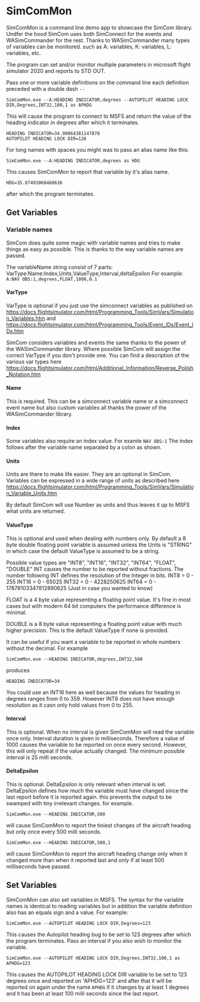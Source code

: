 # SimComMon
SimComMon is a command line demo app to showcase the SimCom library. Undfer the hood SimCom uses both SimConnect for the events and WASimCommander for the rest. Thanks to WASimCommander many types of variables can be monitored. such as A: variables, K: variables, L: variables, etc.

The program can set and/or monitor multiple parameters in microsoft flight simulator 2020 and reports to STD OUT.

Pass one or more variable definitions on the command line each definition preceded with a double dash `--`

```SimComMon.exe --A:HEADING INDICATOR,degrees --AUTOPILOT HEADING LOCK DIR,Degrees,INT32,100,1 as APHDG```

This will cause the program to connect to MSFS and return the value of the heading indicator in degrees after which it terminates.

```
HEADING INDICATOR=34.90064381147878
AUTOPILOT HEADING LOCK DIR=126
```

For long names with spaces you might was to pass an alias name like this:

```SimComMon.exe --A:HEADING INDICATOR,degrees as HDG```

This causes SimComMon to report that variable by it's alias name.

```HDG=35.87491068468636```

after which the program terminates.

## Get Variables

### Variable names
SimCom does quite some magic with variable names and tries to make things as easy as possible.
This is thanks to the way variable names are passed.

The variableName string consist of 7 parts: VarType:Name:Index,Units,ValueType,Interval,deltaEpsilon
For example: `A:NAV OBS:1,degrees,FLOAT,1000,0.1`

#### VarType
VarType is optional if you just use the simconnect variables as published on https://docs.flightsimulator.com/html/Programming_Tools/SimVars/Simulation_Variables.htm and https://docs.flightsimulator.com/html/Programming_Tools/Event_IDs/Event_IDs.htm

SimCom considers variables and events the same thanks to the power of the WASimCommander library. Where possible SimCom will assign the correct VarType if you don't provide one. You can find a description of the various var types here https://docs.flightsimulator.com/html/Additional_Information/Reverse_Polish_Notation.htm

#### Name
This is required. This can be a simconnect variable name or a simconnect event name but also custom variables all thanks the power of the WASimCommander library.

#### Index
Some variables also require an index value. For examle `NAV OBS:1` The index follows after the variable name separated by a colon as shown.

#### Units
Units are there to make life easier. They are an optional in SimCom. Variables can be expressed in a wide range of units as described here https://docs.flightsimulator.com/html/Programming_Tools/SimVars/Simulation_Variable_Units.htm

By default SimCom will use Number as units and thus leaves it up to MSFS what units are returned.

#### ValueType
This is optional and used when dealing with numbers only. By default a 8 byte double floating point variable is assumed unless the Units is "STRING" in which case the default ValueType is assumed to be a string.

Possible value types are "INT8", "INT16", "INT32", "INT64", "FLOAT", "DOUBLE"
INT causes the number to be reported without fractions. The number following INT defines the resolution of the Integer in bits.
INT8 = 0 - 255
INT16 = 0 - 65025
INT32 = 0 - 4228250625
INT64 = 0 - 17878103347812890625 (Just in case you wanted to know)

FLOAT is a 4 byte value representing a floating point value. It's fine in most cases but with modern 64 bit computers the performance difference is minimal. 

DOUBLE is a 8 byte value representing a floating point value with much higher precision.
This is the default ValueType if none is provided. 

It can be useful if you want a variable to be reported in whole numbers without the decimal. For example
```
SimComMon.exe --HEADING INDICATOR,degrees,INT32,500
```
produces
```
HEADING INDICATOR=34
```

You could use an INT16 here as well because the values for heading in degrees ranges from 0 to 359. However INT8 does not have enough resolution as it casn only hold values from 0 to 255.

#### Interval
This is optional. When no interval is given SimComMon will read the variable once only. Interval duration is given in milliseconds. Therefore a value of 1000 causes the variable to be reported on once every second. However, this will only repeat if the value actually changed. The minimum possible interval is 25 milli seconds.

#### DeltaEpsilon
This is optional. DeltaEpsilon is only relevant when interval is set. DeltaEpsilon defines how much the variable must have changed since the last report before it is reported again. this prevents the output to be swamped with tiny irrelevant changes. for example.
```
SimComMon.exe --HEADING INDICATOR,500
```
will cause SimComMon to report the tiniest changes of the aircraft heading but only once every 500 milli seconds.
```
SimComMon.exe --HEADING INDICATOR,500,1
```
will cause SimComMon to report the aircraft heading change only when it changed more than when it reported last and only if at least 500 milliseconds have passed.

## Set Variables
SimComMon can also set variables in MSFS. The syntax for the variable names is identical to reading variables but in addition the variable definition also has an equals sign and a value. For example:
```
SimComMon.exe --AUTOPILOT HEADING LOCK DIR,Degrees=123
```
This causes the Autopilot heading bug to be set to 123 degrees after which the program terminates.
Pass an interval if you also wish to monitor the variable.

```
SimComMon.exe --AUTOPILOT HEADING LOCK DIR,Degrees,INT32,100,1 as APHDG=123
```

This causes the AUTOPILOT HEADING LOCK DIR variable to be set to 123 degrees once and reported on 'APHDG=123' and after that it will be reported on again under the name `APHDG` if it changes by at least 1 degrees and it has been at least 100 milli seconds since the last report.
